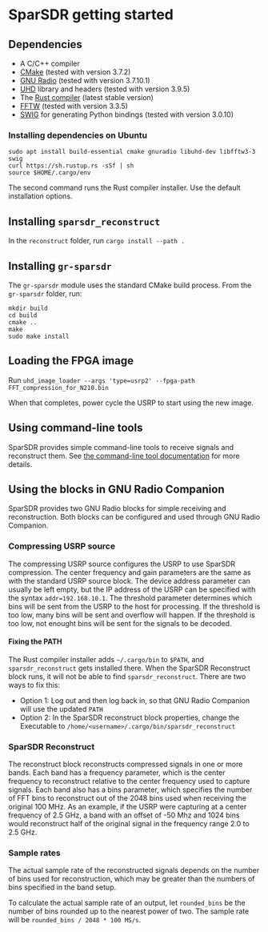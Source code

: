 # SparSDR getting started

## Dependencies

* A C/C++ compiler
* [CMake](https://cmake.org/) (tested with version 3.7.2)
* [GNU Radio](https://www.gnuradio.org/) (tested with version 3.7.10.1)
* [UHD](https://github.com/EttusResearch/uhd/) library and headers (tested with version 3.9.5)
* The [Rust compiler](https://www.rust-lang.org/learn/get-started) (latest stable version)
* [FFTW](http://www.fftw.org/) (tested with version 3.3.5)
* [SWIG](http://www.swig.org/) for generating Python bindings (tested with version 3.0.10)

### Installing dependencies on Ubuntu

```
sudo apt install build-essential cmake gnuradio libuhd-dev libfftw3-3 swig
curl https://sh.rustup.rs -sSf | sh
source $HOME/.cargo/env
```

The second command runs the Rust compiler installer. Use the default
installation options.

## Installing `sparsdr_reconstruct`

In the `reconstruct` folder, run `cargo install --path .`

## Installing `gr-sparsdr`

The `gr-sparsdr` module uses the standard CMake build process. From the
`gr-sparsdr` folder, run:

```
mkdir build
cd build
cmake ..
make
sudo make install
```

## Loading the FPGA image

Run `uhd_image_loader --args 'type=usrp2' --fpga-path FFT_compression_for_N210.bin`

When that completes, power cycle the USRP to start using the new image.

## Using command-line tools

SparSDR provides simple command-line tools to receive signals and reconstruct
them. See [the command-line tool documentation](command_line.md) for more
details.

## Using the blocks in GNU Radio Companion

SparSDR provides two GNU Radio blocks for simple receiving and reconstruction.
Both blocks can be configured and used through GNU Radio Companion.

### Compressing USRP source

The compressing USRP source configures the USRP to use SparSDR compression.
The center frequency and gain parameters are the same as with the standard
USRP source block. The device address parameter can usually be left empty,
but the IP address of the USRP can be specified with the syntax
`addr=192.168.10.1`. The threshold parameter determines which bins will be sent
from the USRP to the host for processing. If the threshold is too low, many
bins will be sent and overflow will happen. If the threshold is too low,
not enought bins will be sent for the signals to be decoded.


#### Fixing the PATH

The Rust compiler installer adds `~/.cargo/bin` to `$PATH`, and `sparsdr_reconstruct` gets installed
there. When the SparSDR Reconstruct block runs, it will not be able to find `sparsdr_reconstruct`.
There are two ways to fix this:

* Option 1: Log out and then log back in, so that GNU Radio Companion will use the updated `PATH`
* Option 2: In the SparSDR reconstruct block properties, change the Executable to
`/home/<username>/.cargo/bin/sparsdr_reconstruct`

### SparSDR Reconstruct

The reconstruct block reconstructs compressed signals in one or more bands.
Each band has a frequency parameter, which is the center frequency to reconstruct
relative to the center frequency used to capture signals. Each band also has
a bins parameter, which specifies the number of FFT bins to reconstruct out of
the 2048 bins used when receiving the original 100 MHz. As an example,
if the USRP were capturing at a center frequency of 2.5 GHz,
a band with an offset of -50 Mhz and 1024 bins would reconstruct half of the
original signal in the frequency range 2.0 to 2.5 GHz.

### Sample rates

The actual sample rate of the reconstructed signals depends on the number of
bins used for reconstruction, which may be greater than the numbers of bins
specified in the band setup.

To calculate the actual sample rate of an output, let `rounded_bins`
be the number of bins rounded up to the nearest power of two. The sample rate
will be `rounded_bins / 2048 * 100 MS/s`.
